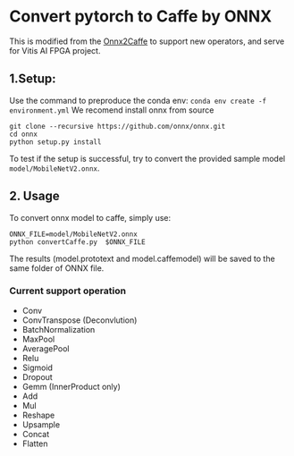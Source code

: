 # Convert pytorch to Caffe by ONNX
This is modified from the [Onnx2Caffe](https://github.com/MTlab/onnx2caffe) to support new operators, and serve for Vitis AI FPGA project.

## 1.Setup:
Use the command to preproduce the conda env: `conda env create -f environment.yml`
We recomend install onnx from source  
```
git clone --recursive https://github.com/onnx/onnx.git
cd onnx 
python setup.py install
```

To test if the setup is successful, try to convert the provided sample model `model/MobileNetV2.onnx`.

## 2. Usage
To convert onnx model to caffe, simply use:
```
ONNX_FILE=model/MobileNetV2.onnx
python convertCaffe.py  $ONNX_FILE
```
The results (model.prototext and model.caffemodel) will be saved to the same folder of ONNX file.

### Current support operation
* Conv
* ConvTranspose (Deconvlution)
* BatchNormalization
* MaxPool
* AveragePool
* Relu
* Sigmoid
* Dropout
* Gemm (InnerProduct only)
* Add
* Mul
* Reshape
* Upsample
* Concat
* Flatten


